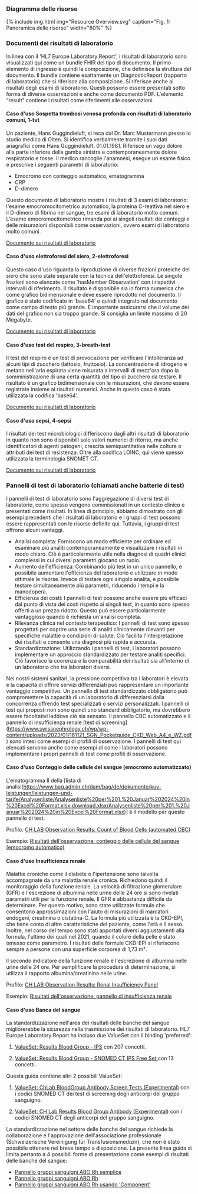 <!-- markdownlint-disable MD001 MD041 -->

### Diagramma delle risorse

{% include img.html img="Resource Overview.svg" caption="Fig. 1: Panoramica delle risorse" width="80%" %}


### Documenti dei risultati di laboratorio

In linea con il 'HL7 Europe Laboratory Report', i risultati di laboratorio sono visualizzati qui come un bundle FHIR del tipo di documento. Il primo elemento di ingresso è quindi la composizione, che definisce la struttura del documento.
Il bundle contiene esattamente un DiagnosticReport (rapporto di laboratorio) che si riferisce alla composizione. Si riferisce anche ai risultati degli esami di laboratorio. Questi possono essere presentati sotto forma di diverse osservazioni e anche come documento PDF. L'elemento “result” contiene i risultati come riferimenti alle osservazioni. 

#### Caso d'uso Sospetta trombosi venosa profonda con risultati di laboratorio comuni, 1-tvt

Un paziente, Hans Guggindieluft, si reca dal Dr. Marc Mustermann presso lo studio medico di Olten. Si identifica verbalmente tramite i suoi dati anagrafici come Hans Guggindieluft, 01.01.1981. Riferisce un vago dolore alla parte inferiore della gamba sinistra e contemporaneamente dolore respiratorio e tosse. Il medico raccoglie l'anamnesi, esegue un esame fisico e prescrive i seguenti parametri di laboratorio:

* Emocromo con conteggio automatico, ematogramma
* CRP
* D-dimero
 
Questo documento di laboratorio mostra i risultati di 3 esami di laboratorio: l'esame emocromocitometrico automatico, la proteina C-reattiva nel siero e il D-dimero di fibrina nel sangue, tre esami di laboratorio molto comuni. L'esame emocromocitometrico rimanda poi ai singoli risultati dei conteggi e delle misurazioni disponibili come osservazioni, ovvero esami di laboratorio molto comuni.

[Documento sui risultati di laboratorio](Bundle-LabResultReport-1-tvt.html)

#### Caso d'uso elettroforesi del siero, 2-elettroforesi

Questo caso d'uso riguarda la riproduzione di diverse frazioni proteiche del siero che sono state separate con la tecnica dell'elettroforesi. Le singole frazioni sono elencate come 'hasMember Observation' con i rispettivi intervalli di riferimento. Il risultato è disponibile sia in forma numerica che come grafico bidimensionale e deve essere riprodotto nel documento. Il grafico è stato codificato in 'base64' e quindi integrato nel documento come campo di testo più grande. È importante assicurarsi che il volume dei dati del grafico non sia troppo grande. Si consiglia un limite massimo di 20 Megabyte. 

[Documento sui risultati di laboratorio](Bundle-LabResultReport-2-electrophoresis.html)

#### Caso d'uso test del respiro, 3-breath-test

Il test del respiro è un test di provocazione per verificare l'intolleranza ad alcuni tipi di zucchero (lattosio, fruttosio). La concentrazione di idrogeno e metano nell'aria espirata viene misurata a intervalli di mezz'ora dopo la somministrazione di una certa quantità del tipo di zucchero da testare. Il risultato è un grafico bidimensionale con le misurazioni, che devono essere registrate insieme ai risultati numerici. Anche in questo caso è stata utilizzata la codifica 'base64'.

[Documento sui risultati di laboratorio](Bundle-LabResultReport-3-breath-test.html)

#### Caso d'uso sepsi, 4-sepsi

I risultati dei test microbiologici differiscono dagli altri risultati di laboratorio in quanto non sono disponibili solo valori numerici di ritorno, ma anche identificatori di agenti patogeni, crescita semiquantitativa nelle colture o attributi dei test di resistenza. Oltre alla codifica LOINC, qui viene spesso utilizzata la terminologia SNOMET CT.

[Documento sui risultati di laboratorio](Bundle-LabResultReport-4-sepsis.html)

### Pannelli di test di laboratorio (chiamati anche batterie di test)

I pannelli di test di laboratorio sono l'aggregazione di diversi test di laboratorio, come spesso vengono commissionati in un contesto clinico e presentati come risultati. In linea di principio, abbiamo dimostrato con gli esempi precedenti che i risultati di laboratorio e i gruppi di test possono essere rappresentati con le risorse definite qui. Tuttavia, i gruppi di test offrono alcuni vantaggi.

* Analisi completa: Forniscono un modo efficiente per ordinare ed esaminare più analiti contemporaneamente e visualizzare i risultati in modo chiaro. Ciò è particolarmente utile nella diagnosi di quadri clinici complessi in cui diversi parametri giocano un ruolo.
* Aumento dell'efficienza: Combinando più test in un unico pannello, è possibile aumentare l'efficienza del laboratorio e utilizzare in modo ottimale le risorse. Invece di testare ogni singolo analita, è possibile testare simultaneamente più parametri, riducendo i tempi e la manodopera.
* Efficienza dei costi: I pannelli di test possono anche essere più efficaci dal punto di vista dei costi rispetto ai singoli test, in quanto sono spesso offerti a un prezzo ridotto. Questo può essere particolarmente vantaggioso quando è richiesta un'analisi completa.
* Rilevanza clinica nel contesto terapeutico: I pannelli di test sono spesso progettati per coprire una serie di analiti clinicamente rilevanti per specifiche malattie o condizioni di salute. Ciò facilita l'interpretazione dei risultati e consente una diagnosi più rapida e accurata.
* Standardizzazione: Utilizzando i pannelli di test, i laboratori possono implementare un approccio standardizzato per testare analiti specifici. Ciò favorisce la coerenza e la comparabilità dei risultati sia all'interno di un laboratorio che tra laboratori diversi.

Nei nostri sistemi sanitari, la pressione competitiva tra i laboratori è elevata e la capacità di offrire servizi differenziati può rappresentare un importante vantaggio competitivo. Un pannello di test standardizzato obbligatorio può compromettere la capacità di un laboratorio di differenziarsi dalla concorrenza offrendo test specializzati o servizi personalizzati. I pannelli di test qui proposti non sono quindi uno standard obbligatorio, ma dovrebbero essere facoltativi laddove ciò sia sensato. Il pannello CBC automatizzato e il pannello di insufficienza renale [test di screening] (https://www.swissnephrology.ch/wp/wp-content/uploads/2023/01/161121_SGN_Pocketguide_CKD_Web_A4_e_WZ.pdf) sono intesi come esempi di profili di osservazione.
I pannelli di test qui elencati servono anche come esempi di come i laboratori possono implementare i propri pannelli di test come profili di osservazione.

#### Caso d'uso Conteggio delle cellule del sangue (emocromo automatizzato)

L'ematogramma II della [lista di analisi(https://www.bag.admin.ch/dam/bag/de/dokumente/kuv-leistungen/leistungen-und-tarife/Analysenliste/Analysenliste%20per%201.%20Januar%202024%20in%20Excel%20Format.xlsx.download.xlsx/Analysenliste%20per%201.%20Januar%202024%20in%20Excel%20Format.xlsx)] è il modello per questo pannello di test. 

Profilo: [CH LAB Observation Results: Count of Blood Cells (automated CBC)](StructureDefinition-ch-lab-observation-cbc-panel.html)

Esempio: [Risultati dell'osservazione: conteggio delle cellule del sangue (emocromo automatico)](Observation-ExampleObservationCBCPanel.html)

#### Caso d'uso Insufficienza renale

Malattie croniche come il diabete o l'ipertensione sono talvolta accompagnate da una malattia renale cronica. Richiedono quindi il monitoraggio della funzione renale. La velocità di filtrazione glomerulare (GFR) e l'escrezione di albumina nelle urine delle 24 ore si sono rivelati parametri utili per la funzione renale. Il GFR è abbastanza difficile da determinare. Per questo motivo, sono state utilizzate formule che consentono approssimazioni con l'aiuto di misurazioni di marcatori endogeni, creatinina o cistatina-C. La formula più utilizzata è la CKD-EPI, che tiene conto di altre caratteristiche del paziente, come l'età e il sesso. Inoltre, nel corso del tempo sono stati apportati diversi aggiustamenti alla formula, l'ultimo dei quali nel 2021, quando il colore della pelle è stato omesso come parametro. I risultati delle formule CKD-EPI si riferiscono sempre a persone con una superficie corporea di 1,73 m².

Il secondo indicatore della funzione renale è l'escrezione di albumina nelle urine delle 24 ore. Per semplificare la procedura di determinazione, si utilizza il rapporto albumina/creatinina nelle urine.

Profilo: [CH LAB Observation Results: Renal Insufficiency Panel](StructureDefinition-ch-lab-observation-renal-insufficiency-panel.html)

Esempio: [Risultati dell'osservazione: pannello di insufficienza renale](Observation-ObservationRenalInsufficiencyPanel.html)

#### Caso d'uso Banca del sangue

La standardizzazione nell'area dei risultati delle banche del sangue migliorerebbe la sicurezza nella trasmissione dei risultati di laboratorio. HL7 Europe Laboratory Report ha incluso due ValueSet con il binding 'preferred':

1. [ValueSet: Results Blood Group - IPS](http://hl7.org/fhir/uv/ips/ValueSet/results-blood-group-uv-ips) con 207 concetti.

2. [ValueSet: Results Blood Group - SNOMED CT IPS Free Set ](http://hl7.org/fhir/uv/ips/ValueSet/results-blood-group-snomed-ct-ips-free-set) con 13 concetti.

Questa guida contiene altri 2 possibili ValueSet:

1. [ValueSet: ChLab BloodGroup Antibody Screen Tests (Experimental)](ValueSet-ch-lab-bloodgroup-antibody-screen.html) con i codici SNOMED CT dei test di screening degli anticorpi del gruppo sanguigno.

2. [ValueSet: CH Lab Results Blood Group Antibody (Experimental)](ValueSet-ch-lab-bloodgroup-antibody-vs.html) con i codici SNOMED CT degli anticorpi del gruppo sanguigno.

La standardizzazione nel settore delle banche del sangue richiede la collaborazione e l'approvazione dell'associazione professionale (Schweizerische Vereinigung für Transfusionsmedizin), che non è stato possibile ottenere nel breve tempo a disposizione. La presente linea guida si limita pertanto a 4 possibili forme di presentazione come esempi di risultati delle banche del sangue: 

* [Pannello gruppi sanguigni ABO Rh semplice](Observation-BloodGroupSimple.html)
* [Pannello gruppi sanguigni ABO Rh](Observation-BloodGroupPanel.html)
* [Pannello gruppi sanguigni ABO Rh usando 'Component'](Observation-BloodGroupComponent.html)

